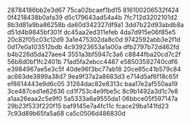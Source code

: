 28784186bb2e3d67
75ca02bcaef1bd15
816100206532f424
0f4218438b0afa39
d5c179643ad54a4b
7fc712d3202101d2
8b3d81a9ba86258b
da60d342327df9a1
3dd7b22d93abdb8a
d51d4b9845bf301f
dc45aa2ed311efeb
4da7d915e06f85e5
20c82f05c03c12d9
3a1e475302da8c0d
9742592abb3e2f1d
0d17e0a103512bdb
4c93923653a1a00a
dfb2797b72d462fd
b4b226d5da27aee4
3551a3bf5947c3a6
c8844fba20cd7c2f
56b8d0bf1fc2401b
71ad5fa2ebcc4487
e58503592740cdf6
e3984967ae5e3c5f
40de96f3bc77ab18
20ce85c41b579c84
ac663de3899a38d7
9ea9f37a2a8683d3
e714d5af6f18c65f
ef8614443e9d6c05
31264dac82e8313c
baa17e2af550aa19
3ce487ced1e62636
cd1f753c4e9fbe5c
8c9b1492a3d1c7e8
a1aa26eaa2c5e9f0
5a5333a6a9555da1
06bbce05f597147a
29b23f533f220f15
baf9145e7a4fc11c
fcace29ba141fd23
7c93d89b65fa5a68
ca5c0506d486830d
